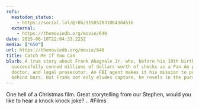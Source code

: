 ```yaml
---
refs:
  mastodon_status:
    - https://social.lol/@r0b/115052031064304516
  external:
    - https://themoviedb.org/movie/640
date: 2025-08-18T22:04:33.225Z
media: ["650"]
url: https://themoviedb.org/movie/640
title: Catch Me If You Can
blurb: A true story about Frank Abagnale Jr. who, before his 19th birthday,
  successfully conned millions of dollars worth of checks as a Pan Am pilot,
  doctor, and legal prosecutor. An FBI agent makes it his mission to put him
  behind bars. But Frank not only eludes capture, he revels in the pursuit.
---
```


One hell of a Christmas film. Great storytelling from our Stephen, would you like to hear a knock knock joke? .. #Films
